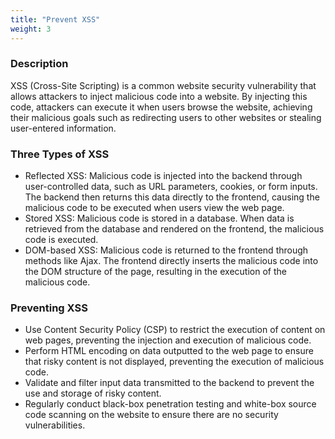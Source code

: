 ```yaml
---
title: "Prevent XSS"
weight: 3
---
```


### **Description**

XSS (Cross-Site Scripting) is a common website security vulnerability that allows attackers to inject malicious code into a website. By injecting this code, attackers can execute it when users browse the website, achieving their malicious goals such as redirecting users to other websites or stealing user-entered information.

### **Three Types of XSS**

- Reflected XSS: Malicious code is injected into the backend through user-controlled data, such as URL parameters, cookies, or form inputs. The backend then returns this data directly to the frontend, causing the malicious code to be executed when users view the web page.
- Stored XSS: Malicious code is stored in a database. When data is retrieved from the database and rendered on the frontend, the malicious code is executed.
- DOM-based XSS: Malicious code is returned to the frontend through methods like Ajax. The frontend directly inserts the malicious code into the DOM structure of the page, resulting in the execution of the malicious code.

### **Preventing XSS**

- Use Content Security Policy (CSP) to restrict the execution of content on web pages, preventing the injection and execution of malicious code.
- Perform HTML encoding on data outputted to the web page to ensure that risky content is not displayed, preventing the execution of malicious code.
- Validate and filter input data transmitted to the backend to prevent the use and storage of risky content.
- Regularly conduct black-box penetration testing and white-box source code scanning on the website to ensure there are no security vulnerabilities.